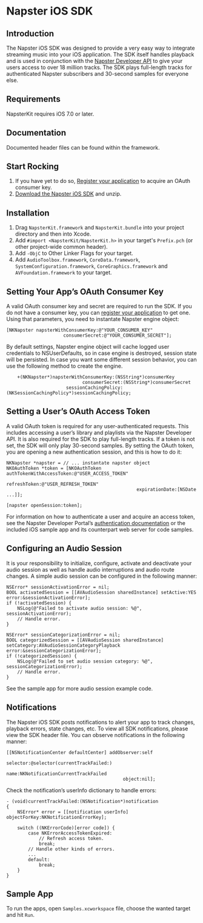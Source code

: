 # Napster iOS SDK

## Introduction

The Napster iOS SDK was designed to provide a very easy way to integrate streaming music into your iOS application. The SDK itself handles playback and is used in conjunction with the [Napster Developer API](http://developer.napster.com) to give your users access to over 18 million tracks. The SDK plays full-length tracks for authenticated Napster subscribers and 30-second samples for everyone else.

## Requirements

NapsterKit requires iOS 7.0 or later.

## Documentation

Documented header files can be found within the framework.

## Start Rocking

1. If you have yet to do so, [Register your application](http://developer.napster.com) to acquire an OAuth consumer key.
2. [Download the Napster iOS SDK](https://github.com/Napster/napster-ios-sdk/archive/master.zip) and unzip.

## Installation

1. Drag `NapsterKit.framework` and `NapsterKit.bundle` into your project directory and then into Xcode.
2. Add `#import <NapsterKit/NapsterKit.h>` in your target's `Prefix.pch` (or other project-wide common header).
3. Add `-ObjC` to Other Linker Flags for your target.
4. Add `AudioToolbox.framework`, `CoreData.framework`, `SystemConfiguration.framework`, `CoreGraphics.framework` and `AVFoundation.framework` to your target.

## Setting Your App’s OAuth Consumer Key

A valid OAuth consumer key and secret are required to run the SDK. If you do not have a consumer key, you can [register your application](http://developer.napster.com) to get one. Using that parameters, you need to instantate Napster engine object:

    [NKNapster napsterWithConsumerKey:@"YOUR_CONSUMER_KEY"
                         consumerSecret:@"YOUR_CONSUMER_SECRET"];

By default settings, Napster engine object will cache logged user credentials to NSUserDefaults, so in case engine is destroyed, session state will be persisted. In case you want some different session behavior, you can use the following method to create the engine.

        +(NKNapster*)napsterWithConsumerKey:(NSString*)consumerKey
                                consumerSecret:(NSString*)consumerSecret
                          sessionCachingPolicy:(NKSessionCachingPolicy*)sessionCachingPolicy;

## Setting a User’s OAuth Access Token

A valid OAuth token is required for any user-authenticated requests.  This includes accessing a user’s library and playlists via the Napster Developer API. It is also required for the SDK to play full-length tracks. If a token is not set, the SDK will only play 30-second samples. By setting the OAuth token, you are opening a new authentication session, and this is how to do it:

    NKNapster *napster = // ... instantate napster object
    NKOAuthToken *token = [NKOAuthToken authTokenWithAccessToken:@"USER_ACCESS_TOKEN"
                                                      refreshToken:@"USER_REFRESH_TOKEN"
                                                    expirationDate:[NSDate ...]];

    [napster openSession:token];

For information on how to authenticate a user and acquire an access token, see the Napster Developer Portal’s [authentication documentation](http://developer.napster.com/docs#authentication) or the included iOS sample app and its counterpart web server for code samples.

## Configuring an Audio Session

It is your responsibility to initialize, configure, activate and deactivate your audio session as well as handle audio interruptions and audio route changes. A simple audio session can be configured in the following manner:

    NSError* sessionActivationError = nil;
    BOOL activatedSession = [[AVAudioSession sharedInstance] setActive:YES error:&sessionActivationError];
    if (!activatedSession) {
        NSLog(@"Failed to activate audio session: %@", sessionActivationError);
        // Handle error.
    }

    NSError* sessionCategorizationError = nil;
    BOOL categorizedSession = [[AVAudioSession sharedInstance] setCategory:AVAudioSessionCategoryPlayback error:&sessionCategorizationError];
    if (!categorizedSession) {
        NSLog(@"Failed to set audio session category: %@", sessionCategorizationError);
        // Handle error.
    }

See the sample app for more audio session example code.

## Notifications

The Napster iOS SDK posts notifications to alert your app to track changes, playback errors, state changes, etc. To view all SDK notifications, please view the SDK header file. You can observe notifications in the following manner:

    [[NSNotificationCenter defaultCenter] addObserver:self
                                             selector:@selector(currentTrackFailed:)
                                                 name:NKNotificationCurrentTrackFailed
                                               object:nil];

Check the notification’s userInfo dictionary to handle errors:

    - (void)currentTrackFailed:(NSNotification*)notification
    {
        NSError* error = [[notification userInfo] objectForKey:NKNotificationErrorKey];

        switch ((NKErrorCode)[error code]) {
            case NKErrorAccessTokenExpired:
                // Refresh access token.
                break;
            // Handle other kinds of errors.
            ...
            default:
                break;
        }
    }

## Sample App

To run the apps, open `Samples.xcworkspace` file, choose the wanted target and hit `Run`.
